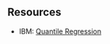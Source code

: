 #

## Resources
- IBM: [Quantile Regression](https://www.ibm.com/docs/en/spss-statistics/saas?topic=regression-quantile)